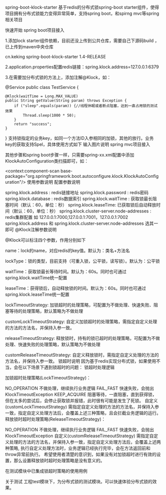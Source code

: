 spring-boot-klock-starter
基于redis的分布式锁spring-boot starter组件，使得项目拥有分布式锁能力变得异常简单，支持spring boot，和spirng mvc等spring相关项目

快速开始
spring boot项目接入

1.添加lock starter组件依赖，目前还没上传到公共仓库，需要自己下源码build ，已上传到maven中央仓库

<dependency>
    <groupId>cn.keking</groupId>
    <artifactId>spring-boot-klock-starter</artifactId>
    <version>1.4-RELEASE</version>
</dependency>

2.application.properties配置redis链接：spring.klock.address=127.0.0.1:6379

3.在需要加分布式锁的方法上，添加注解@Klock，如：

@Service
public class TestService {

    @Klock(waitTime = Long.MAX_VALUE)
    public String getValue(String param) throws Exception {
        if ("sleep".equals(param)) {//线程休眠或者断点阻塞，达到一直占用锁的测试效果
            Thread.sleep(1000 * 50);
        }
        return "success";
    }
}
支持锁指定的业务key，如同一个方法ID入参相同的加锁，其他的放行。业务key的获取支持Spel，具体使用方式如下 输入图片说明
spring mvc项目接入

其他步骤和spring boot步骤一样，只需要spring-xx.xml配置中添加KlockAutoConfiguration类扫描即可，如：

<context:component-scan base-package="org.springframework.boot.autoconfigure.klock.KlockAutoConfiguration"/>
使用参数说明
配置参数说明

spring.klock.address  : redis链接地址
spring.klock.password : redis密码
spring.klock.database : redis数据索引
spring.klock.waitTime : 获取锁最长阻塞时间（默认：60，单位：秒）
spring.klock.leaseTime: 已获取锁后自动释放时间（默认：60，单位：秒）
spring.klock.cluster-server.node-addresses : redis集群配置 如 127.0.0.1:7000,127.0.0.1:7001，127.0.0.1:7002
spring.klock.address 和 spring.klock.cluster-server.node-addresses 选其一即可
@Klock注解参数说明

@Klock可以标注四个参数，作用分别如下

name：lock的name，对应redis的key值。默认为：类名+方法名

lockType：锁的类型，目前支持（可重入锁，公平锁，读写锁）。默认为：公平锁

waitTime：获取锁最长等待时间。默认为：60s。同时也可通过spring.klock.waitTime统一配置

leaseTime：获得锁后，自动释放锁的时间。默认为：60s。同时也可通过spring.klock.leaseTime统一配置

lockTimeoutStrategy: 加锁超时的处理策略，可配置为不做处理、快速失败、阻塞等待的处理策略，默认策略为不做处理

customLockTimeoutStrategy: 自定义加锁超时的处理策略，需指定自定义处理的方法的方法名，并保持入参一致。

releaseTimeoutStrategy: 释放锁时，持有的锁已超时的处理策略，可配置为不做处理、快速失败的处理策略，默认策略为不做处理

customReleaseTimeoutStrategy: 自定义释放锁时，需指定自定义处理的方法的方法名，并保持入参一致。
锁超时说明
因为基于redis实现分布式锁，如果使用不当，会在以下场景下遇到锁超时的问题： 锁超时处理逻辑

加锁超时处理策略(LockTimeoutStrategy)：

NO_OPERATION 不做处理，继续执行业务逻辑
FAIL_FAST 快速失败，会抛出KlockTimeoutException
KEEP_ACQUIRE 阻塞等待，一直阻塞，直到获得锁，但在太多的尝试后，会停止获取锁并报错，此时很有可能是发生了死锁。
自定义(customLockTimeoutStrategy) 需指定自定义处理的方法的方法名，并保持入参一致，指定自定义处理方法后，会覆盖上述三种策略，且会拦截业务逻辑的运行。
释放锁时超时处理策略(ReleaseTimeoutStrategy)：

NO_OPERATION 不做处理，继续执行业务逻辑
FAIL_FAST 快速失败，会抛出KlockTimeoutException
自定义(customReleaseTimeoutStrategy) 需指定自定义处理的方法的方法名，并保持入参一致，指定自定义处理方法后，会覆盖上述两种策略, 执行自定义处理方法时，业务逻辑已经执行完毕，会在方法返回前和throw异常前执行。
希望使用者清楚的意识到，如果没有对加锁超时进行有效的设置，那么设置释放锁时超时处理策略是没有意义的。

在测试模块中已集成锁超时策略的使用用例

关于测试
工程test模块下，为分布式锁的测试模块。可以快速体验分布式锁的效果。

